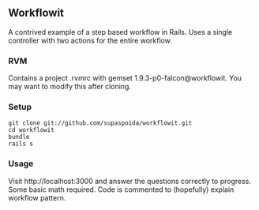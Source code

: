 ## Workflowit

A contrived example of a step based workflow in Rails. Uses a single controller
with two actions for the entire workflow.

### RVM

Contains a project .rvmrc with gemset 1.9.3-p0-falcon@workflowit. You may want
to modify this after cloning.

### Setup

    git clone git://github.com/supaspoida/workflowit.git
    cd workflowit
    bundle
    rails s

### Usage

Visit http://localhost:3000 and answer the questions correctly to progress.
Some basic math required. Code is commented to (hopefully) explain workflow
pattern.

